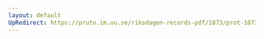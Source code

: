 ```yaml
---
layout: default
UpRedirect: https://pruto.im.uu.se/riksdagen-records-pdf/1873/prot-1873--fk--131.pdf
---
```

